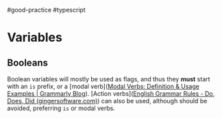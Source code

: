 #good-practice #typescript 
# Variables

## Booleans

Boolean variables will mostly be used as flags, and thus they **must** start with an `is` prefix, or a [modal verb]([Modal Verbs: Definition & Usage Examples | Grammarly Blog](https://www.grammarly.com/blog/modal-verbs/)). [Action verbs]([English Grammar Rules - Do, Does, Did (gingersoftware.com)](https://www.gingersoftware.com/content/grammar-rules/verbs/do-does-did))  can also be used, although should be avoided, preferring `is` or modal verbs.



